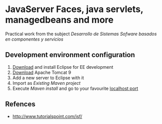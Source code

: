 # JavaServer Faces, java servlets, managedbeans and more

Practical work from the subject _Desarrollo de Sistemas Sofware basados en componentes y servicios_

## Development environment configuration

1. [Download](https://www.eclipse.org/downloads/) and install Eclipse for EE development
2. [Download](https://tomcat.apache.org/download-90.cgi) Apache Tomcat 9
3. Add a new server to Eclipse with it
4. Import as _Existing Maven project_
5. Execute _Maven install_ and go to your favourite [localhost port](localhost:8080/)

## Refences

* http://www.tutorialspoint.com/jsf/
